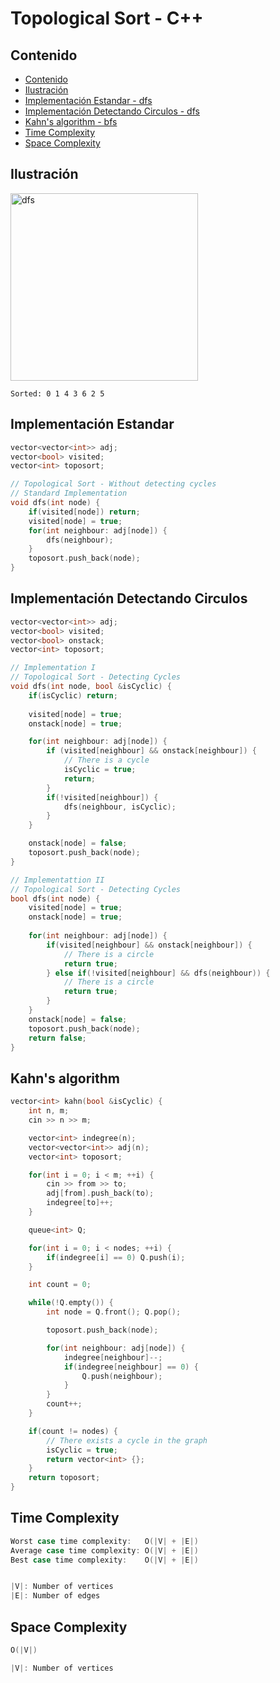 # Topological Sort - C++

## Contenido

* [Contenido](#contenido)
* [Ilustración](#ilustración)
* [Implementación Estandar - dfs](#implementación-estandar---dfs)
* [Implementación Detectando Circulos - dfs](#implementación-detectando-circulos---dfs)
* [Kahn's algorithm - bfs](#)
* [Time Complexity](#time-complexity)
* [Space Complexity](#space-complexity)
## Ilustración

<img alt="dfs" src="https://i.ibb.co/wMkwV5Y/Topological-Sort.png" width="300">

`Sorted: 0 1 4 3 6 2 5`

## Implementación Estandar

```c++
vector<vector<int>> adj;
vector<bool> visited;
vector<int> toposort;

// Topological Sort - Without detecting cycles
// Standard Implementation
void dfs(int node) {
    if(visited[node]) return;
    visited[node] = true;
    for(int neighbour: adj[node]) {
        dfs(neighbour);
    }
    toposort.push_back(node);
}
```
## Implementación Detectando Circulos

```c++
vector<vector<int>> adj;
vector<bool> visited;
vector<bool> onstack;
vector<int> toposort;

// Implementation I
// Topological Sort - Detecting Cycles
void dfs(int node, bool &isCyclic) {
    if(isCyclic) return;
    
    visited[node] = true;
    onstack[node] = true;

    for(int neighbour: adj[node]) {
        if (visited[neighbour] && onstack[neighbour]) {
            // There is a cycle
            isCyclic = true;
            return;
        }
        if(!visited[neighbour]) {
            dfs(neighbour, isCyclic);
        }
    }

    onstack[node] = false;
    toposort.push_back(node);
}

// Implementattion II
// Topological Sort - Detecting Cycles
bool dfs(int node) {
    visited[node] = true;
    onstack[node] = true;
    
    for(int neighbour: adj[node]) {
        if(visited[neighbour] && onstack[neighbour]) {
            // There is a circle
            return true;
        } else if(!visited[neighbour] && dfs(neighbour)) {
            // There is a circle
            return true;
        }
    }
    onstack[node] = false;
    toposort.push_back(node);
    return false;
}
```

## Kahn's algorithm

```c++
vector<int> kahn(bool &isCyclic) {
    int n, m;
    cin >> n >> m;

    vector<int> indegree(n);
    vector<vector<int>> adj(n);
    vector<int> toposort;

    for(int i = 0; i < m; ++i) {
        cin >> from >> to;
        adj[from].push_back(to);
        indegree[to]++;
    }

    queue<int> Q;

    for(int i = 0; i < nodes; ++i) {
        if(indegree[i] == 0) Q.push(i);
    }

    int count = 0;

    while(!Q.empty()) {
        int node = Q.front(); Q.pop();

        toposort.push_back(node);

        for(int neighbour: adj[node]) {
            indegree[neighbour]--;
            if(indegree[neighbour] == 0) {
                Q.push(neighbour);
            }
        }
        count++;
    }

    if(count != nodes) {
        // There exists a cycle in the graph
        isCyclic = true;
        return vector<int> {};
    }
    return toposort;
}
```

## Time Complexity

```c++
Worst case time complexity:   O(|V| + |E|)
Average case time complexity: O(|V| + |E|)
Best case time complexity:    O(|V| + |E|)


|V|: Number of vertices
|E|: Number of edges
```

## Space Complexity

```c++
O(|V|)

|V|: Number of vertices
```